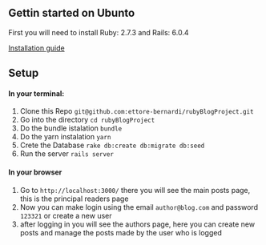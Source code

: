 <h2>Gettin started on Ubunto</h2>
<p>First you will need to install Ruby: 2.7.3 and Rails: 6.0.4</p>
<a href="https://gorails.com/setup/ubuntu/20.04">Installation guide</a>

<h2>Setup</h2>
<h4>In your terminal:</h4>
<ol>
    <li>Clone this Repo <code>git@github.com:ettore-bernardi/rubyBlogProject.git</code></li>
    <li>Go into the directory <code>cd rubyBlogProject</code></li>
    <li>Do the bundle istalation <code>bundle</code></li>
    <li>Do the yarn instalation <code>yarn</code></li>
    <li>Crete the Database <code>rake db:create db:migrate db:seed</code></li>
    <li>Run the server <code>rails server</code></li>
</ol>

<h4>In your browser</h4>
<ol>
    <li>Go to <code>http://localhost:3000/</code> there you will see the main posts page, this is the principal readers page</li>
    <li>Now you can make login using the email <code>author@blog.com</code> and password <code>123321</code> or create a new user</li>
    <li>after logging in you will see the authors page, here you can create new posts and manage the posts made by the user who is logged</li>
</ol>
